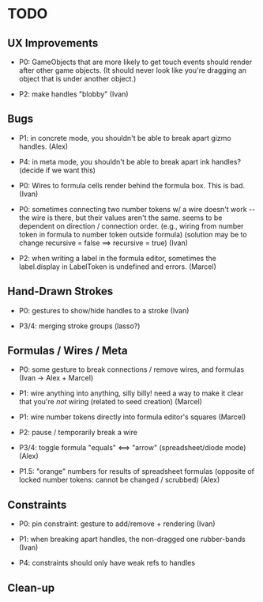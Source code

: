 # TODO

## UX Improvements

- P0: GameObjects that are more likely to get touch events should render after
  other game objects. (It should never look like you're dragging an object that
  is under another object.)

- P2: make handles "blobby"
  (Ivan)

## Bugs

- P1: in concrete mode, you shouldn't be able to break apart gizmo handles.
  (Alex)

- P4: in meta mode, you shouldn't be able to break apart ink handles?
  (decide if we want this)

- P0: Wires to formula cells render behind the formula box. This is bad.
  (Ivan)

- P0: sometimes connecting two number tokens w/ a wire doesn't work -- the wire is there, but their
  values aren't the same. seems to be dependent on direction / connection order.
  (e.g., wiring from number token in formula to number token outside formula)
  (solution may be to change recursive = false ==> recursive = true)
  (Ivan)

- P2: when writing a label in the formula editor, sometimes the label.display in LabelToken is undefined and errors.
  (Marcel)

## Hand-Drawn Strokes

- P0: gestures to show/hide handles to a stroke
  (Ivan)

- P3/4: merging stroke groups (lasso?)

## Formulas / Wires / Meta

- P0: some gesture to break connections / remove wires, and formulas
  (Ivan -> Alex + Marcel)

- P1: wire anything into anything, silly billy!
  need a way to make it clear that you're _not_ wiring
  (related to seed creation)
  (Marcel)

- P1: wire number tokens directly into formula editor's squares
  (Marcel)

- P2: pause / temporarily break a wire

- P3/4: toggle formula "equals" <==> "arrow" (spreadsheet/diode mode)
  (Alex)

- P1.5: "orange" numbers for results of spreadsheet formulas
  (opposite of locked number tokens: cannot be changed / scrubbed)
  (Alex)

## Constraints

- P0: pin constraint: gesture to add/remove + rendering
  (Ivan)

- P1: when breaking apart handles, the non-dragged one rubber-bands
  (Ivan)

- P4: constraints should only have weak refs to handles

## Clean-up
